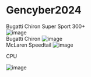 # Gencyber2024
 
 Bugatti Chiron Super Sport 300+
<br>
![image](https://github.com/Tennis1324/Gencyber2024/assets/85146128/384b083e-fcb8-4ec4-beb8-40d7ccdd721e)
<br>
Bugatti Chiron
![image](https://github.com/Tennis1324/Gencyber2024/assets/85146128/4d6cebee-1ce5-4721-83f7-85793bedf59c)
<br>
McLaren Speedtail
![image](https://github.com/Tennis1324/Gencyber2024/assets/85146128/61997c6a-39e5-4174-9a7d-72a8d52118b5)
<br>
<p>
CPU

![image](https://github.com/Tennis1324/Gencyber2024/assets/85146128/03f3736d-b3ac-4a9f-b7b3-fa5c9662fe72)

<p/>
